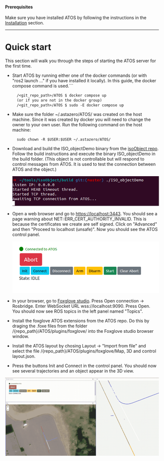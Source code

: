 #### Prerequisites
Make sure you have installed ATOS by following the instructions in the [Installation](installation.md) section.

-------------------------

# Quick start

This section will walk you through the steps of starting the ATOS server for the first time. 

* Start ATOS by running either one of the docker commands (or with "ros2 launch ..." if you have installed it locally). In this guide, the docker compose command is used.```

        
        /<git_repo_path>/ATOS $ docker compose up
        (or if you are not in the docker group)
        /<git_repo_path>/ATOS $ sudo -E docker compose up
       

* Make sure the folder ~/.astazero/ATOS/ was created on the host machine. Since it was created by docker you will need to change the owner to your own user. Run the following command on the host machine:

       
        sudo chown -R $USER:$USER ~/.astazero/ATOS/
        

* Download and build the ISO_objectDemo binary from the [isoObject repo](https://github.com/RI-SE/isoObject). Follow the build instructions and execute the binary ISO_objectDemo in the build folder. (This object is not controllable but will respond to control messages from ATOS. It is used to test the connection between ATOS and the object.)

    ![Alt text](isoobject_preconnect.png)

* Open a web browser and go to [https://localhost:3443](https://localhost:3443). You should see a page warning about NET::ERR_CERT_AUTHORITY_INVALID. This is because the certificates we create are self signed. Click on "Advanced" and then "Proceed to localhost (unsafe)". Now you should see the ATOS control panel.

    ![Alt text](controlpanel.png)

* In your browser, go to [Foxglove studio](https://studio.foxglove.dev/). Press Open connection -> Rosbridge. Enter WebSocket URL wss://localhost:9090. Press Open. You should now see ROS topics in the left panel named "Topics". 

* Install the foxglove ATOS extensions from the ATOS repo. Do this by draging the .foxe files from the folder /{repo_path}/ATOS/plugins/foxglove/ into the Foxglove studio browser window.

* Install the ATOS layout by chosing Layout -> "Import from file" and select the file /{repo_path}/ATOS/plugins/foxglove/Map, 3D and control layout.json.

* Press the buttons Init and Connect in the control panel. You should now see several trajectories and an object appear in the 3D view. 


![Alt text](connected.gif)
